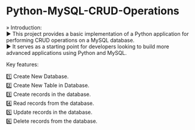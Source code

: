 # Python-MySQL-CRUD-Operations

» Introduction:      
► This project provides a basic implementation of a Python application for performing CRUD operations on a MySQL database.                    
► It serves as a starting point for developers looking to build more advanced applications using Python and MySQL.

Key features:

1️⃣ Create New Database.                 
2️⃣ Create New Table in Database.                 
3️⃣ Create records in the database.                      
4️⃣ Read records from the database.          
5️⃣ Update records in the database.                  
6️⃣ Delete records from the database.               

